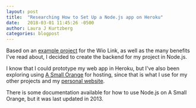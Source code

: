 ```yaml
---
layout: post
title:  "Researching How to Set Up a Node.js app on Heroku"
date:   2018-03-01 11:45:26 -0500
author: Laura J Kurtzberg
categories: blogpost
---
```


Based on an [example project](https://www.seeed.cc/A+website+to+see+the+environment+data+around+you+-p-1069.html) for the Wio Link, as well as the many benefits I've read about, I decided to create the backend for my project in Node.js.

I know that I could prototype my web app in Heroku, but I've also been exploring using [A Small Orange](https://asmallorange.com/) for hosting, since that is what I use for my other projects and my [personal website](https://laurajael.com).

There is some documentation available for how to use Node.js on A Small Orange, but it was last updated in 2013.
